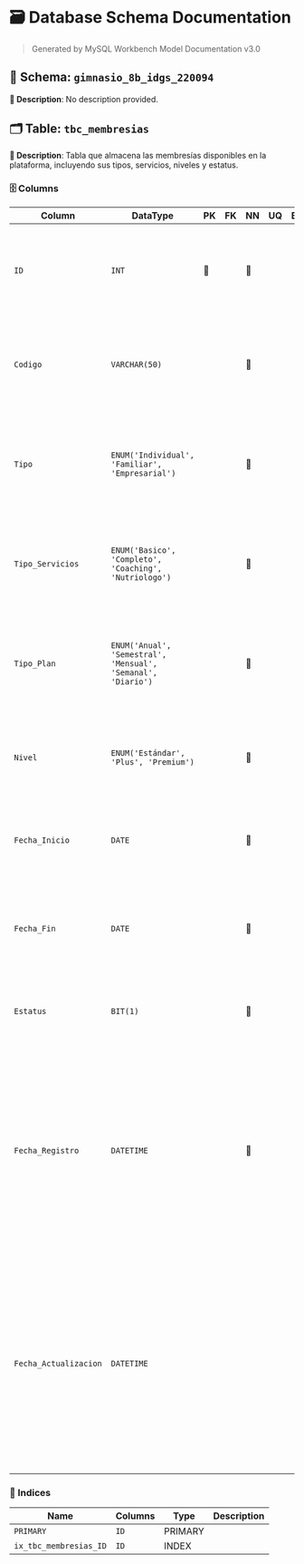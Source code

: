 # 🗃️ Database Schema Documentation

> Generated by MySQL Workbench Model Documentation v3.0

## 📂 Schema: `gimnasio_8b_idgs_220094`

**📝 Description**: No description provided.

## 🗂️ Table: `tbc_membresias`

**📝 Description**: Tabla que almacena las membresías disponibles en la plataforma, incluyendo sus tipos, servicios, niveles y estatus.

### 🗄️ Columns

| Column | DataType | PK | FK | NN | UQ | BIN | UN | ZF | AI | Default | Comment |
| --- | --- | --- | --- | --- | --- | --- | --- | --- | --- | --- | --- |
| `ID` | `INT` | 🔑 |  | 🚫 |  |  |  |  | ⚡ |  | Descripción: Atributo identificador numérico autoincremental que distingue de manera única a la membresía.<br>Naturaleza: Cuantitativo<br>Dominio: Enteros Positivos<br>Composición: 1{0-9} |
| `Codigo` | `VARCHAR(50)` |  |  | 🚫 |  |  |  |  |  |  | Descripción: Código único de la membresía para su identificación.<br>Naturaleza: Cualitativa<br>Dominio: Caracteres alfanuméricos<br>Composición: 0{A-Z \| a-z \| 0-9} 50 |
| `Tipo` | `ENUM('Individual', 'Familiar', 'Empresarial')` |  |  | 🚫 |  |  |  |  |  |  | Descripción: Tipo de membresía según el usuario (Individual, Familiar o Empresarial).<br>Naturaleza: Cualitativa<br>Dominio: Conjunto de valores predefinidos<br>Composición: \["Individual", "Familiar", "Empresarial"\] |
| `Tipo_Servicios` | `ENUM('Basico', 'Completo', 'Coaching', 'Nutriologo')` |  |  | 🚫 |  |  |  |  |  |  | Descripción: Tipo de servicios incluidos en la membresía.\<br>Naturaleza: Cualitativa\<br>Dominio: Conjunto de valores predefinidos\<br>Composición: \["Basico", "Completo", "Coaching", "Nutriologo"\] |
| `Tipo_Plan` | `ENUM('Anual', 'Semestral', 'Mensual', 'Semanal', 'Diario')` |  |  | 🚫 |  |  |  |  |  |  | Descripción: Periodo de duración de la membresía.\<br>Naturaleza: Cualitativa\<br>Dominio: Conjunto de valores predefinidos\<br>Composición: \["Anual", "Semestral", "Mensual", "Semanal", "Diario"\] |
| `Nivel` | `ENUM('Estándar', 'Plus', 'Premium')` |  |  | 🚫 |  |  |  |  |  |  | Descripción: Nivel de membresía indicando el rango de beneficios.\<br>Naturaleza: Cualitativa\<br>Dominio: Conjunto de valores predefinidos\<br>Composición: \['Estándar', 'Plus', 'Premium'\] |
| `Fecha_Inicio` | `DATE` |  |  | 🚫 |  |  |  |  |  |  | Descripción: Fecha de inicio de la membresía.<br>Naturaleza: Cuantitativa<br>Dominio: Fecha (Año-Mes-Día)<br>Composición: Año = 4{0-9}4, Mes = \[01-12\], Día = \[01-31\] |
| `Fecha_Fin` | `DATE` |  |  | 🚫 |  |  |  |  |  |  | Descripción: Fecha de finalización de la membresía.\<br>Naturaleza: Cuantitativa\<br>Dominio: Fecha (Año-Mes-Día)\<br>Composición: Año = 4{0-9}4, Mes = \[01-12\], Día = \[01-31\] |
| `Estatus` | `BIT(1)` |  |  | 🚫 |  |  |  |  |  | `b'1'` | Descripción: Estado de la membresía (0 = Inactiva, 1 = Activa).<br>Naturaleza: Cuantitativo<br>Dominio: Booleano<br>Composición: \[0 \| 1\] |
| `Fecha_Registro` | `DATETIME` |  |  | 🚫 |  |  |  |  |  | `CURRENT_TIMESTAMP` | Descripción: Fecha y hora de creación del registro.<br>Naturaleza: Cuantitativa<br>Dominio: Fecha y hora y números enteros positivos limitados por el calendario y límites de mes y/o año bisiesto.<br>Composición:<br>Año = {0-9}4<br>Mes = {01, 02, …, 12}<br>Día = {01, 02, …, 31}<br>Hora = {00, 01, …, 23}<br>Minuto = {00, 01, …, 59}<br>Segundo = {00, 01, …, 59}<br>Fecha_Registro = Año + '-' + Mes + '-' + Día + ' ' + Hora + ':' + Minuto + ':' + Segundo |
| `Fecha_Actualizacion` | `DATETIME` |  |  |  |  |  |  |  |  | `NULL` | Descripción: Fecha y hora de la última actualización del registro.<br>Naturaleza: Cuantitativa<br>Dominio: Fecha y hora y números enteros positivos limitados por el calendario y límites de mes y/o año bisiesto.<br>Composición:<br>Año = {0-9}4<br>Mes = {01, 02, …, 12}<br>Día = {01, 02, …, 31}<br>Hora = {00, 01, …, 23}<br>Minuto = {00, 01, …, 59}<br>Segundo = {00, 01, …, 59}<br>Fecha_Registro = Año + '-' + Mes + '-' + Día + ' ' + Hora + ':' + Minuto + ':' + Segundo |


### 🔑 Indices

| Name | Columns | Type | Description |
| --- | --- | --- | --- |
| `PRIMARY` | `ID` | PRIMARY |  |
| `ix_tbc_membresias_ID` | `ID` | INDEX |  |


